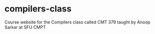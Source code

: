 # compilers-class
Course website for the Compilers class called CMT 379 taught by Anoop Sarkar at SFU CMPT
